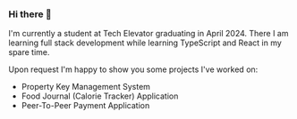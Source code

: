 ### Hi there 👋

<!--
**StoicAutumn/StoicAutumn** is a ✨ _special_ ✨ repository because its `README.md` (this file) appears on your GitHub profile.

Here are some ideas to get you started:

- 🔭 I’m currently working on ...
- 🌱 I’m currently learning ...
- 👯 I’m looking to collaborate on ...
- 🤔 I’m looking for help with ...
- 💬 Ask me about ...
- 📫 How to reach me: ...
- 😄 Pronouns: ...
- ⚡ Fun fact: ...
-->

I'm currently a student at Tech Elevator graduating in April 2024. There I am learning full stack development while learning TypeScript and React in my spare time.

Upon request I'm happy to show you some projects I've worked on:
- Property Key Management System
- Food Journal (Calorie Tracker) Application
- Peer-To-Peer Payment Application
